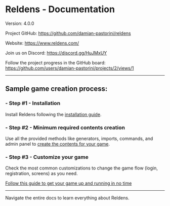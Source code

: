 # Reldens - Documentation

Version: 4.0.0

Project GitHub: https://github.com/damian-pastorini/reldens

Website: https://www.reldens.com/

Join us on Discord: https://discord.gg/HuJMxUY

Follow the project progress in the GitHub board: https://github.com/users/damian-pastorini/projects/2/views/1

---

## Sample game creation process:

### - Step #1 - Installation

Install Reldens following the [installation guide](https://github.com/damian-pastorini/reldens-docs/blob/master/installation.md).

### - Step #2 - Minimum required contents creation

Use all the provided methods like generators, imports, commands, and admin panel to [create the contents for your game](https://github.com/damian-pastorini/reldens-docs/blob/master/installation.md).

### - Step #3 - Customize your game

Check the most common customizations to change the game flow (login, registration, screens) as you need.

[Follow this guide to get your game up and running in no time](https://github.com/damian-pastorini/reldens-docs/blob/master/customize-your-game.md)

---

Navigate the entire docs to learn everything about Reldens.
